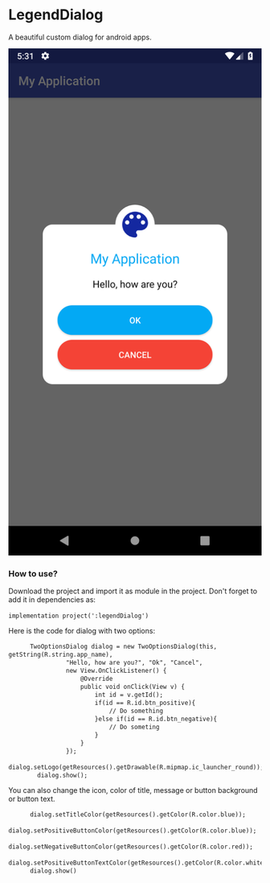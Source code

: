 # LegendDialog

A beautiful custom dialog for android apps.

![alt text](https://github.com/rohnsht/LegendDialog/blob/master/Screenshot_1542263511.png)

### How to use?

Download the project and import it as module in the project. 
Don't forget to add it in dependencies as:

```implementation project(':legendDialog')```

Here is the code for dialog with two options:
```
      TwoOptionsDialog dialog = new TwoOptionsDialog(this, getString(R.string.app_name),
                "Hello, how are you?", "Ok", "Cancel",
                new View.OnClickListener() {
                    @Override
                    public void onClick(View v) {
                        int id = v.getId();
                        if(id == R.id.btn_positive){
                            // Do something
                        }else if(id == R.id.btn_negative){
                            // Do someting
                        }
                    }
                });
        dialog.setLogo(getResources().getDrawable(R.mipmap.ic_launcher_round));
        dialog.show();
```

You can also change the icon, color of title, message or button background or button text.
```
      dialog.setTitleColor(getResources().getColor(R.color.blue));
      dialog.setPositiveButtonColor(getResources().getColor(R.color.blue));
      dialog.setNegativeButtonColor(getResources().getColor(R.color.red));
      dialog.setPositiveButtonTextColor(getResources().getColor(R.color.white));
      dialog.show()
```
